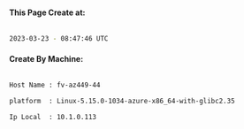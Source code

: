 
   
#### This Page Create at:

```bash

2023-03-23 - 08:47:46 UTC

```

#### Create By Machine:

```bash

Host Name : fv-az449-44

platform  : Linux-5.15.0-1034-azure-x86_64-with-glibc2.35

Ip Local  : 10.1.0.113

```

